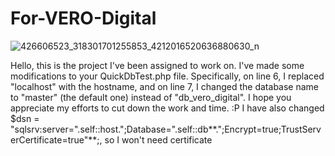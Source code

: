# For-VERO-Digital
![426606523_318301701255853_4212016520636880630_n](https://github.com/Naplifyedu/For-VERO-Digital/assets/162378648/087e9d38-1d3b-400d-a129-696700ffd2f9)

Hello, this is the project I've been assigned to work on. I've made some modifications to your QuickDbTest.php file. Specifically, on line 6, I replaced "localhost" with the hostname, and on line 7, I changed the database name to "master" (the default one) instead of "db_vero_digital". I hope you appreciate my efforts to cut down the work and time. :P
I have also changed $dsn = "sqlsrv:server=".self::host.";Database=".self::db**.";Encrypt=true;TrustServerCertificate=true"**;, so I won't need certificate
